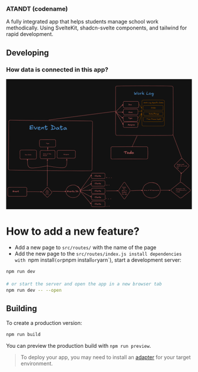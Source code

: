 ### ATANDT (codename)

A fully integrated app that helps students manage school work methodically.
Using SvelteKit, shadcn-svelte components, and tailwind for rapid development.
## Developing

### How data is connected in this app?

![dataflow](./image.png)

# How to add a new feature?
- Add a new page to `src/routes/` with the name of the page
- Add the new page to the `src/routes/index.js
install dependencies with `npm install` (or `pnpm install` or `yarn`), start a development server:

```bash
npm run dev

# or start the server and open the app in a new browser tab
npm run dev -- --open
```

## Building

To create a production version:

```bash
npm run build
```

You can preview the production build with `npm run preview`.

> To deploy your app, you may need to install an [adapter](https://kit.svelte.dev/docs/adapters) for your target environment.
